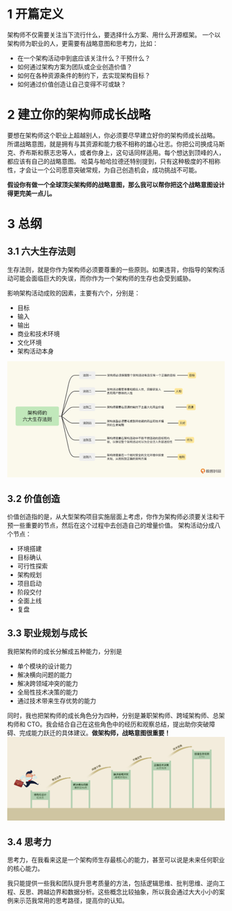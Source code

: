 
# 1 开篇定义
架构师不仅需要关注当下流行什么，要选择什么方案、用什么开源框架。
一个以架构师为职业的人，更需要有战略意图和思考力，比如：
+ 在一个架构活动中到底应该关注什么？干预什么？
+ 如何通过架构方案为团队或企业创造价值？
+ 如何在各种资源条件的制约下，去实现架构目标？
+ 如何通过价值创造让自己变得不可或缺？

# 2 建立你的架构师成长战略
要想在架构师这个职业上超越别人，你必须要尽早建立好你的架构师成长战略。
所谓战略意图，就是拥有与其资源和能力极不相称的雄心壮志。你把公司换成马斯克、乔布斯和蔡志忠等人，或者你身上，这句话同样适用。每个想达到顶峰的人，都应该有自己的战略意图。
哈莫与帕哈拉德还特别提到，只有这种极度的不相称性，才会让一个公司愿意突破常规，为自己创造机会，成功挑战不可能。

**假设你有做一个全球顶尖架构师的战略意图，那么我可以帮你把这个战略意图设计得更完美一点儿。**


# 3 总纲

## 3.1 六大生存法则
生存法则，就是你作为架构师必须要尊重的一些原则。如果违背，你指导的架构活动可能会面临巨大的失误，而你作为一个架构师的生存也会受到威胁。

影响架构活动成败的因素，主要有六个，分别是：
+ 目标
+ 输入
+ 输出
+ 商业和技术环境
+ 文化环境 
+ 架构活动本身

![-](img/6大生存法则.webp)

## 3.2 价值创造
价值创造指的是，从大型架构项目实施层面上考虑，你作为架构师必须要关注和干预一些重要的节点，然后在这个过程中去创造自己的增量价值。
架构活动分成八个节点：
+ 环境搭建
+ 目标确认
+ 可行性探索
+ 架构规划
+ 项目启动 
+ 阶段交付
+ 全面上线
+ 复盘

## 3.3 职业规划与成长
我把架构师的成长分解成五种能力，分别是
+ 单个模块的设计能力 
+ 解决横向问题的能力
+ 解决跨领域冲突的能力
+ 全局性技术决策的能力
+ 通过技术带来生存优势的能力

同时，我也把架构师的成长角色分为四种，分别是兼职架构师、跨域架构师、总架构师和 CTO。我会结合自己在这些角色中的经历和观察总结，提出助你突破障碍、完成能力跃迁的具体建议。**做架构师，战略意图很重要！**
![-](img/架构师阶段.webp)


## 3.4 思考力
思考力，在我看来这是一个架构师生存最核心的能力，甚至可以说是未来任何职业的核心能力。

我只能提供一些我和团队提升思考质量的方法，包括逻辑思维、批判思维、逆向工程、反思、跨越边界和数据分析。这些概念比较抽象，所以我会通过大大小小的案例来示范我常用的思考路径，提高你的认知。